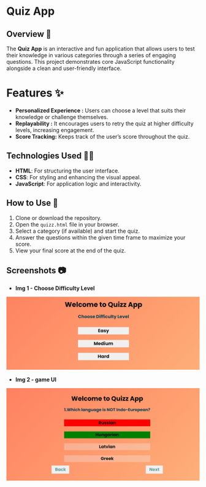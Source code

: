 # Quiz App

## Overview 📝
The **Quiz App** is an interactive and fun application that allows users to test their knowledge in various categories through a series of engaging questions. This project demonstrates core JavaScript functionality alongside a clean and user-friendly interface.
# Features ✨
- **Personalized Experience :**  Users can choose a level that suits their knowledge or challenge themselves.
- **Replayability :**  It encourages users to retry the quiz at higher difficulty levels, increasing engagement.
- **Score Tracking:** Keeps track of the user’s score throughout the quiz.

## Technologies Used 👩‍💻 
- **HTML**: For structuring the user interface.
- **CSS**: For styling and enhancing the visual appeal.
- **JavaScript**: For application logic and interactivity.


## How to Use 📒
1. Clone or download the repository.
2. Open the `quizz.html` file in your browser.
3. Select a category (if available) and start the quiz.
4. Answer the questions within the given time frame to maximize your score.
5. View your final score at the end of the quiz.

## Screenshots 📷

- **Img 1 - Choose Difficulty Level**


![game page](https://github.com/Rubin737/Quiz-App/blob/master/Screenshots/Screenshot_31-12-2024_15147_.jpeg?raw=true)


- **Img 2 - game UI**

![game page](https://github.com/Rubin737/Quiz-App/blob/master/Screenshots/Screenshot_31-12-2024_155558_.jpeg?raw=true)







